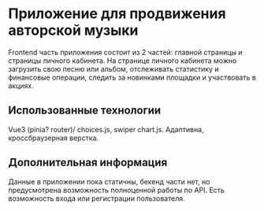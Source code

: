 # Приложение для продвижения авторской музыки

Frontend часть приложения состоит из 2 частей: главной страницы и страницы личного кабинета. На странице личного кабинета можно загрузить свою песню или альбом, отслеживать статистику и финансовые операции, следить за новинками площадки и участвовать в акциях. 

## Использованные технологии

Vue3 (pinia? router)/ choices.js, swiper chart.js. Адаптивна, кроссбраузерная верстка.

## Дополнительная информация

Данные в приложении пока статичны, бекенд части нет, но предусмотрена возможность полноценной работы по API. 
Есть возможность входа или регистрации пользователя.
